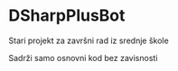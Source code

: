 # DSharpPlusBot

Stari projekt za završni rad iz srednje škole

Sadrži samo osnovni kod bez zavisnosti
